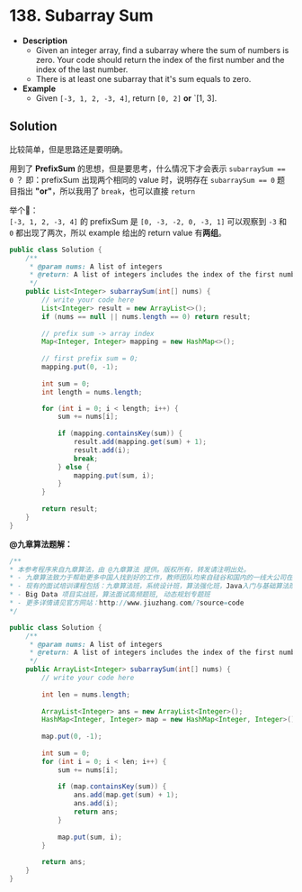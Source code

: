 # 138. Subarray Sum


- **Description**
    - Given an integer array, find a subarray where the sum of numbers is zero. Your code should return the index of the first number and the index of the last number.
    - There is at least one subarray that it's sum equals to zero.
- **Example**
    - Given `[-3, 1, 2, -3, 4]`, return `[0, 2]` **or** `[1, 3].
    

## Solution

比较简单，但是思路还是要明确。

用到了 **PrefixSum** 的思想，但是要思考，什么情况下才会表示 `subarraySum == 0` ？
即：prefixSum 出现两个相同的 value 时，说明存在 `subarraySum == 0`
题目指出 **"or"**，所以我用了 `break`，也可以直接 `return`

举个🌰：  
`[-3, 1, 2, -3, 4]` 的 prefixSum 是 `[0, -3, -2, 0, -3, 1]` 可以观察到 `-3` 和 `0` 都出现了两次，所以 example 给出的 return value 有**两组**。


```java
public class Solution {
    /**
     * @param nums: A list of integers
     * @return: A list of integers includes the index of the first number and the index of the last number
     */
    public List<Integer> subarraySum(int[] nums) {
        // write your code here
        List<Integer> result = new ArrayList<>();
        if (nums == null || nums.length == 0) return result;
        
        // prefix sum -> array index
        Map<Integer, Integer> mapping = new HashMap<>();
        
        // first prefix sum = 0;
        mapping.put(0, -1);
        
        int sum = 0;
        int length = nums.length;

        for (int i = 0; i < length; i++) {
            sum += nums[i];
            
            if (mapping.containsKey(sum)) {
                result.add(mapping.get(sum) + 1);
                result.add(i);
                break;
            } else {
                mapping.put(sum, i);
            }
        }
        
        return result;
    }
}
```

**@九章算法题解：**

```java
/**
* 本参考程序来自九章算法，由 @九章算法 提供。版权所有，转发请注明出处。
* - 九章算法致力于帮助更多中国人找到好的工作，教师团队均来自硅谷和国内的一线大公司在职工程师。
* - 现有的面试培训课程包括：九章算法班，系统设计班，算法强化班，Java入门与基础算法班，Android 项目实战班，
* - Big Data 项目实战班，算法面试高频题班, 动态规划专题班
* - 更多详情请见官方网站：http://www.jiuzhang.com/?source=code
*/ 

public class Solution {
    /**
     * @param nums: A list of integers
     * @return: A list of integers includes the index of the first number and the index of the last number
     */
    public ArrayList<Integer> subarraySum(int[] nums) {
        // write your code here
       
        int len = nums.length;
       
        ArrayList<Integer> ans = new ArrayList<Integer>();
        HashMap<Integer, Integer> map = new HashMap<Integer, Integer>();
       
        map.put(0, -1);
       
        int sum = 0;
        for (int i = 0; i < len; i++) {
            sum += nums[i];
           
            if (map.containsKey(sum)) {
                ans.add(map.get(sum) + 1);
                ans.add(i);
                return ans;
            }
            
            map.put(sum, i);
        }
       
        return ans;
    }
}
```